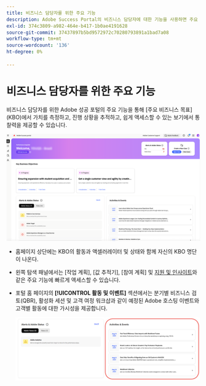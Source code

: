 ```yaml
---
title: 비즈니스 담당자를 위한 주요 기능
description: Adobe Success Portal의 비즈니스 담당자에 대한 기능을 사용하면 주요 비즈니스 목표 전반에 걸쳐 가치를 측정하고, 진행 상황을 추적하고, 쉽게 액세스할 수 있는 보기에서 통찰력을 제공할 수 있습니다.
exl-id: 374c3809-a982-464e-b417-1b0ae4191628
source-git-commit: 37437897b5bd9572972c70280793891a1bad7a08
workflow-type: tm+mt
source-wordcount: '136'
ht-degree: 0%

---
```


# 비즈니스 담당자를 위한 주요 기능

비즈니스 담당자를 위한 Adobe 성공 포털의 주요 기능을 통해 [주요 비즈니스 목표]&#x200B;(KBO)에서 가치를 측정하고, 진행 상황을 추적하고, 쉽게 액세스할 수 있는 보기에서 통찰력을 제공할 수 있습니다.

![adobe-success-portal-for-business-persona-overview](/help/adobe-success-portal/assets/overview-and-business-persona-overview.png)

* 홈페이지 상단에는 KBO의 활동과 액셀러레이터 및 상태와 함께 자신의 KBO 명단이 나온다.
* 왼쪽 탐색 패널에서는 [작업 계획], [값 추적기], [참여 계획] 및 [지원 및 인사이트](/help/adobe-success-portal/technical-persona/support-and-insights/support-and-insights-overview.md)와 같은 주요 기능에 빠르게 액세스할 수 있습니다.
* 포털 홈 페이지의 **[!UICONTROL 활동 및 이벤트]** 섹션에서는 분기별 비즈니스 검토(QBR), 활성화 세션 및 고객 여정 워크샵과 같이 예정된 Adobe 호스팅 이벤트와 고객별 활동에 대한 가시성을 제공합니다.

  ![활동 및 이벤트](/help/adobe-success-portal/assets/activities-and-events.png)

